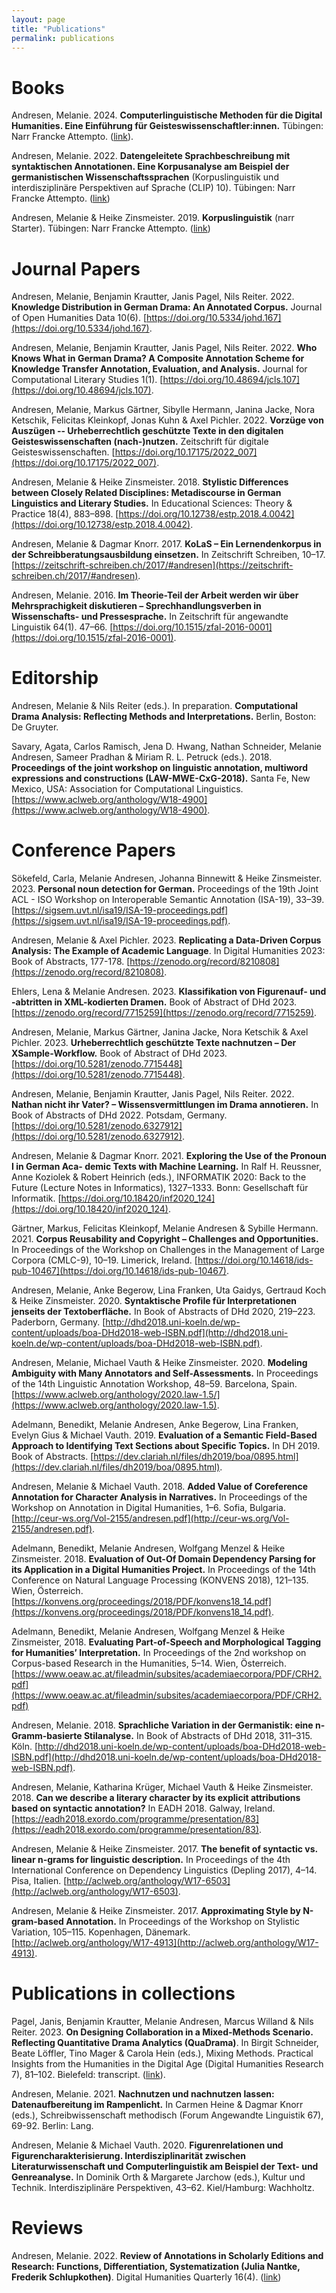```yaml
---
layout: page
title: "Publications"
permalink: publications
---
```


# Books

Andresen, Melanie. 2024. **Computerlinguistische Methoden für die Digital Humanities. Eine Einführung für Geisteswissenschaftler:innen.** Tübingen: Narr Francke Attempto. ([link](https://www.narr.de/computerlinguistische-methoden-f%C3%BCr-die-digital-humanities-18579-1/)).

Andresen, Melanie. 2022. **Datengeleitete Sprachbeschreibung mit syntaktischen Annotationen. Eine Korpusanalyse am Beispiel der germanistischen Wissenschaftssprachen** (Korpuslinguistik und interdisziplinäre Perspektiven auf Sprache (CLIP) 10). Tübingen: Narr Francke Attempto. ([link](https://www.narr.de/datengeleitete-sprachbeschreibung-mit-syntaktischen-annotationen-18514-1/))

Andresen, Melanie & Heike Zinsmeister. 2019. **Korpuslinguistik** (narr Starter). Tübingen: Narr Francke Attempto. ([link](https://www.narr.de/korpuslinguistik-18226-1/))


# Journal Papers

Andresen, Melanie,  Benjamin Krautter, Janis Pagel, Nils Reiter. 2022. **Knowledge Distribution in German Drama: An Annotated Corpus.** Journal of Open Humanities Data 10(6). [https://doi.org/10.5334/johd.167](https://doi.org/10.5334/johd.167).

Andresen, Melanie,  Benjamin Krautter, Janis Pagel, Nils Reiter. 2022. **Who Knows What in German Drama? A Composite Annotation Scheme for Knowledge Transfer Annotation, Evaluation, and Analysis.** Journal for Computational Literary Studies 1(1). [https://doi.org/10.48694/jcls.107](https://doi.org/10.48694/jcls.107).

Andresen, Melanie, Markus Gärtner, Sibylle Hermann, Janina Jacke, Nora Ketschik, Felicitas Kleinkopf, Jonas Kuhn & Axel Pichler. 2022. **Vorzüge von Auszügen -- Urheberrechtlich geschützte Texte in den digitalen Geisteswissenschaften (nach-)nutzen.** Zeitschrift für digitale Geisteswissenschaften. [https://doi.org/10.17175/2022_007](https://doi.org/10.17175/2022_007).

Andresen, Melanie & Heike Zinsmeister. 2018. **Stylistic Differences between Closely Related Disciplines: Metadiscourse in German Linguistics and Literary Studies.** In Educational Sciences: Theory & Practice 18(4), 883–898. [https://doi.org/10.12738/estp.2018.4.0042](https://doi.org/10.12738/estp.2018.4.0042).

Andresen, Melanie & Dagmar Knorr. 2017. **KoLaS – Ein Lernendenkorpus in der Schreibberatungsausbildung einsetzen.** In Zeitschrift Schreiben, 10–17. [https://zeitschrift-schreiben.ch/2017/#andresen](https://zeitschrift-schreiben.ch/2017/#andresen).

Andresen, Melanie. 2016. **Im Theorie-Teil der Arbeit werden wir über Mehrsprachigkeit diskutieren – Sprechhandlungsverben in Wissenschafts- und Pressesprache.** In Zeitschrift für angewandte Linguistik 64(1). 47–66. [https://doi.org/10.1515/zfal-2016-0001](https://doi.org/10.1515/zfal-2016-0001).


# Editorship

Andresen, Melanie & Nils Reiter (eds.). In preparation. **Computational Drama Analysis: Reflecting Methods and Interpretations.** Berlin, Boston: De Gruyter.

Savary, Agata, Carlos Ramisch, Jena D. Hwang, Nathan Schneider, Melanie Andresen, Sameer Pradhan & Miriam R. L. Petruck (eds.). 2018. **Proceedings of the joint workshop on linguistic annotation, multiword expressions and constructions (LAW-MWE-CxG-2018).** Santa Fe, New Mexico, USA: Association for Computational Linguistics. [https://www.aclweb.org/anthology/W18-4900](https://www.aclweb.org/anthology/W18-4900).


# Conference Papers

Sökefeld, Carla, Melanie Andresen, Johanna Binnewitt & Heike Zinsmeister. 2023. **Personal noun detection for German.** Proceedings of the 19th Joint ACL - ISO Workshop on Interoperable Semantic Annotation (ISA-19), 33–39. [https://sigsem.uvt.nl/isa19/ISA-19-proceedings.pdf](https://sigsem.uvt.nl/isa19/ISA-19-proceedings.pdf).

Andresen, Melanie & Axel Pichler. 2023. **Replicating a Data-Driven Corpus Analysis: The Example of Academic Language**. In Digital Humanities 2023: Book of Abstracts, 177-178. 
[https://zenodo.org/record/8210808](https://zenodo.org/record/8210808).

Ehlers, Lena & Melanie Andresen. 2023. **Klassifikation von Figurenauf- und -abtritten in XML-kodierten Dramen.** Book of Abstract of DHd 2023. [https://zenodo.org/record/7715259](https://zenodo.org/record/7715259).

Andresen, Melanie, Markus Gärtner, Janina Jacke, Nora Ketschik & Axel Pichler. 2023. **Urheberrechtlich geschützte Texte nachnutzen – Der XSample-Workflow.** Book of Abstract of DHd 2023. [https://doi.org/10.5281/zenodo.7715448](https://doi.org/10.5281/zenodo.7715448).

Andresen, Melanie, Benjamin Krautter, Janis Pagel, Nils Reiter. 2022. **Nathan nicht ihr Vater? – Wissensvermittlungen im Drama annotieren.** In Book of Abstracts of DHd 2022. Potsdam, Germany. [https://doi.org/10.5281/zenodo.6327912](https://doi.org/10.5281/zenodo.6327912).

Andresen, Melanie & Dagmar Knorr. 2021. **Exploring the Use of the Pronoun I in German Aca- demic Texts with Machine Learning.** In Ralf H. Reussner, Anne Koziolek & Robert Heinrich (eds.), INFORMATIK 2020: Back to the Future (Lecture Notes in Informatics), 1327–1333. Bonn: Gesellschaft für Informatik. [https://doi.org/10.18420/inf2020_124](https://doi.org/10.18420/inf2020_124).

Gärtner, Markus, Felicitas Kleinkopf, Melanie Andresen & Sybille Hermann. 2021. **Corpus Reusability and Copyright – Challenges and Opportunities.** In Proceedings of the Workshop on Challenges in the Management of Large Corpora (CMLC-9), 10–19. Limerick, Ireland. [https://doi.org/10.14618/ids-pub-10467](https://doi.org/10.14618/ids-pub-10467).

Andresen, Melanie, Anke Begerow, Lina Franken, Uta Gaidys, Gertraud Koch & Heike Zinsmeister. 2020. **Syntaktische Profile für Interpretationen jenseits der Textoberfläche.** In Book of Abstracts of DHd 2020, 219–223. Paderborn, Germany. [http://dhd2018.uni-koeln.de/wp-content/uploads/boa-DHd2018-web-ISBN.pdf](http://dhd2018.uni-koeln.de/wp-content/uploads/boa-DHd2018-web-ISBN.pdf).

Andresen, Melanie, Michael Vauth & Heike Zinsmeister. 2020. **Modeling Ambiguity with Many Annotators and Self-Assessments.** In Proceedings of the 14th Linguistic Annotation Workshop, 48–59. Barcelona, Spain. [https://www.aclweb.org/anthology/2020.law-1.5/](https://www.aclweb.org/anthology/2020.law-1.5).

Adelmann, Benedikt, Melanie Andresen, Anke Begerow, Lina Franken, Evelyn Gius & Michael Vauth. 2019. **Evaluation of a Semantic Field-Based Approach to Identifying Text Sections about Specific Topics.** In DH 2019. Book of Abstracts. [https://dev.clariah.nl/files/dh2019/boa/0895.html](https://dev.clariah.nl/files/dh2019/boa/0895.html).

Andresen, Melanie & Michael Vauth. 2018. **Added Value of Coreference Annotation for Character Analysis in Narratives.** In Proceedings of the Workshop on Annotation in Digital Humanities, 1–6. Sofia, Bulgaria. [http://ceur-ws.org/Vol-2155/andresen.pdf](http://ceur-ws.org/Vol-2155/andresen.pdf).

Adelmann, Benedikt, Melanie Andresen, Wolfgang Menzel & Heike Zinsmeister. 2018. **Evaluation of Out-Of Domain Dependency Parsing for its Application in a Digital Humanities Project.** In Proceedings of the 14th Conference on Natural Language Processing (KONVENS 2018), 121–135. Wien, Österreich. [https://konvens.org/proceedings/2018/PDF/konvens18_14.pdf](https://konvens.org/proceedings/2018/PDF/konvens18_14.pdf).

Adelmann, Benedikt, Melanie Andresen, Wolfgang Menzel & Heike Zinsmeister, 2018. **Evaluating Part-of-Speech and Morphological Tagging for Humanities’ Interpretation.** In Proceedings of the 2nd workshop on Corpus-based Research in the Humanities, 5–14. Wien, Österreich. [https://www.oeaw.ac.at/fileadmin/subsites/academiaecorpora/PDF/CRH2.pdf](https://www.oeaw.ac.at/fileadmin/subsites/academiaecorpora/PDF/CRH2.pdf)

Andresen, Melanie. 2018. **Sprachliche Variation in der Germanistik: eine n-Gramm-basierte Stilanalyse.** In Book of Abstracts of DHd 2018, 311–315. Köln. [http://dhd2018.uni-koeln.de/wp-content/uploads/boa-DHd2018-web-ISBN.pdf](http://dhd2018.uni-koeln.de/wp-content/uploads/boa-DHd2018-web-ISBN.pdf).

Andresen, Melanie, Katharina Krüger, Michael Vauth & Heike Zinsmeister. 2018. **Can we describe a literary character by its explicit attributions based on syntactic annotation?** In EADH 2018. Galway, Ireland. [https://eadh2018.exordo.com/programme/presentation/83](https://eadh2018.exordo.com/programme/presentation/83).

Andresen, Melanie & Heike Zinsmeister. 2017. **The benefit of syntactic vs. linear n-grams for linguistic description.** In Proceedings of the 4th International Conference on Dependency Linguistics (Depling 2017), 4–14. Pisa, Italien. [http://aclweb.org/anthology/W17-6503](http://aclweb.org/anthology/W17-6503).

Andresen, Melanie & Heike Zinsmeister. 2017. **Approximating Style by N-gram-based Annotation.** In Proceedings of the Workshop on Stylistic Variation, 105–115. Kopenhagen, Dänemark. [http://aclweb.org/anthology/W17-4913](http://aclweb.org/anthology/W17-4913).


# Publications in collections

<!-- Andresen, Melanie & Nils Reiter: **Introduction**. In Andresen, Melanie & Nils Reiter (eds.): Computational Drama Analysis: Reflecting Methods and Interpretations. Berlin, Boston: De Gruyter.-->

Pagel, Janis, Benjamin Krautter, Melanie Andresen, Marcus Willand & Nils Reiter. 2023. **On Designing Collaboration in a Mixed-Methods Scenario. Reflecting Quantitative Drama Analytics (QuaDrama)**. In Birgit Schneider, Beate Löffler, Tino Mager & Carola Hein (eds.), Mixing Methods. Practical Insights from the Humanities in the Digital Age (Digital Humanities Research 7), 81–102. Bielefeld: transcript. ([link](https://www.transcript-verlag.de/media/pdf/c1/06/54/oa9783839469132yVn6dCEOeHfkF.pdf)).

Andresen, Melanie. 2021. **Nachnutzen und nachnutzen lassen: Datenaufbereitung im Rampenlicht.** In Carmen Heine & Dagmar Knorr (eds.), Schreibwissenschaft methodisch (Forum Angewandte Linguistik 67), 69-92. Berlin: Lang.

Andresen, Melanie & Michael Vauth. 2020. **Figurenrelationen und Figurencharakterisierung. Interdisziplinarität zwischen Literaturwissenschaft und Computerlinguistik am Beispiel der Text- und Genreanalyse.** In Dominik Orth & Margarete Jarchow (eds.), Kultur und Technik. Interdisziplinäre Perspektiven, 43–62. Kiel/Hamburg: Wachholtz.


# Reviews

Andresen, Melanie. 2022. **Review of Annotations in Scholarly Editions and Research: Functions, Differentiation, Systematization (Julia Nantke, Frederik Schlupkothen)**. Digital Humanities Quarterly 16(4). ([link](http://www.digitalhumanities.org/dhq/vol/16/4/000655/000655.html))